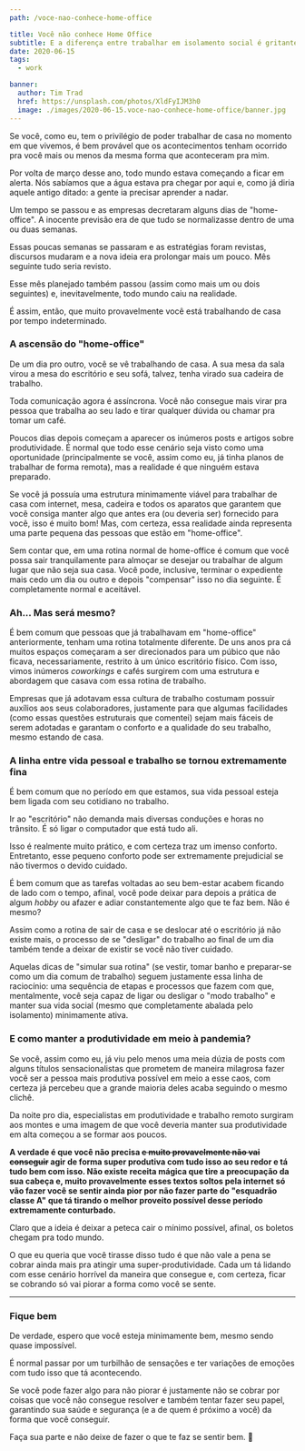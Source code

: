 ```yaml
---
path: /voce-nao-conhece-home-office

title: Você não conhece Home Office
subtitle: E a diferença entre trabalhar em isolamento social é gritante
date: 2020-06-15
tags:
  - work

banner:
  author: Tim Trad
  href: https://unsplash.com/photos/XldFyIJM3h0
  image: ./images/2020-06-15.voce-nao-conhece-home-office/banner.jpg
---
```


Se você, como eu, tem o privilégio de poder trabalhar de casa no momento em que vivemos, é bem provável que os acontecimentos tenham ocorrido pra você mais ou menos da mesma forma que aconteceram pra mim.

Por volta de março desse ano, todo mundo estava começando a ficar em alerta. Nós sabíamos que a água estava pra chegar por aqui e, como já diria aquele antigo ditado: a gente ia precisar aprender a nadar.

Um tempo se passou e as empresas decretaram alguns dias de "home-office". A inocente previsão era de que tudo se normalizasse dentro de uma ou duas semanas.

Essas poucas semanas se passaram e as estratégias foram revistas, discursos mudaram e a nova ideia era prolongar mais um pouco. Mês seguinte tudo seria revisto.

Esse mês planejado também passou (assim como mais um ou dois seguintes) e, inevitavelmente, todo mundo caiu na realidade.

É assim, então, que muito provavelmente você está trabalhando de casa por tempo indeterminado.

### A ascensão do "home-office"
De um dia pro outro, você se vê trabalhando de casa. A sua mesa da sala virou a mesa do escritório e seu sofá, talvez, tenha virado sua cadeira de trabalho.

Toda comunicação agora é assíncrona. Você não consegue mais virar pra pessoa que trabalha ao seu lado e tirar qualquer dúvida ou chamar pra tomar um café.

Poucos dias depois começam a aparecer os inúmeros posts e artigos sobre produtividade. É normal que todo esse cenário seja visto como uma oportunidade (principalmente se você, assim como eu, já tinha planos de trabalhar de forma remota), mas a realidade é que ninguém estava preparado.

Se você já possuía uma estrutura minimamente viável para trabalhar de casa com internet, mesa, cadeira e todos os aparatos que garantem que você consiga manter algo que antes era (ou deveria ser) fornecido para você, isso é muito bom! Mas, com certeza, essa realidade ainda representa uma parte pequena das pessoas que estão em "home-office".

Sem contar que, em uma rotina normal de home-office é comum que você possa sair tranquilamente para almoçar se desejar ou trabalhar de algum lugar que não seja sua casa. Você pode, inclusive, terminar o expediente mais cedo um dia ou outro e depois "compensar" isso no dia seguinte. É completamente normal e aceitável.

### Ah... Mas será mesmo?
É bem comum que pessoas que já trabalhavam em "home-office" anteriormente, tenham uma rotina totalmente diferente. De uns anos pra cá muitos espaços começaram a ser direcionados para um púbico que não ficava, necessariamente, restrito à um único escritório físico. Com isso, vimos inúmeros _coworkings_ e cafés surgirem com uma estrutura e abordagem que casava com essa rotina de trabalho.

Empresas que já adotavam essa cultura de trabalho costumam possuir auxílios aos seus colaboradores, justamente para que algumas facilidades (como essas questões estruturais que comentei) sejam mais fáceis de serem adotadas e garantam o conforto e a qualidade do seu trabalho, mesmo estando de casa.

### A linha entre vida pessoal e trabalho se tornou extremamente fina
É bem comum que no período em que estamos, sua vida pessoal esteja bem ligada com seu cotidiano no trabalho.

Ir ao "escritório" não demanda mais diversas conduções e horas no trânsito. É só ligar o computador que está tudo ali.

Isso é realmente muito prático, e com certeza traz um imenso conforto. Entretanto, esse pequeno conforto pode ser extremamente prejudicial se não tivermos o devido cuidado.

É bem comum que as tarefas voltadas ao seu bem-estar acabem ficando de lado com o tempo, afinal, você pode deixar para depois a prática de algum _hobby_ ou afazer e adiar constantemente algo que te faz bem. Não é mesmo?

Assim como a rotina de sair de casa e se deslocar até o escritório já não existe mais, o processo de se "desligar" do trabalho ao final de um dia também tende a deixar de existir se você não tiver cuidado.

Aquelas dicas de "simular sua rotina" (se vestir, tomar banho e preparar-se como um dia comum de trabalho) seguem justamente essa linha de raciocínio: uma sequência de etapas e processos que fazem com que, mentalmente, você seja capaz de ligar ou desligar o "modo trabalho" e manter sua vida social (mesmo que completamente abalada pelo isolamento) minimamente ativa.

### E como manter a produtividade em meio à pandemia?
Se você, assim como eu, já viu pelo menos uma meia dúzia de posts com alguns títulos sensacionalistas que prometem de maneira milagrosa fazer você ser a pessoa mais produtiva possível em meio a esse caos, com certeza já percebeu que a grande maioria deles acaba seguindo o mesmo clichê.

Da noite pro dia, especialistas em produtividade e trabalho remoto surgiram aos montes e uma imagem de que você deveria manter sua produtividade em alta começou a se formar aos poucos.

**A verdade é que você não precisa ~~e muito provavelmente não vai conseguir~~ agir de forma super produtiva com tudo isso ao seu redor e tá tudo bem com isso. Não existe receita mágica que tire a preocupação da sua cabeça e, muito provavelmente esses textos soltos pela internet só vão fazer você se sentir ainda pior por não fazer parte do "esquadrão classe A" que tá tirando o melhor proveito possível desse período extremamente conturbado.**

Claro que a ideia é deixar a peteca cair o mínimo possível, afinal, os boletos chegam pra todo mundo.

O que eu queria que você tirasse disso tudo é que não vale a pena se cobrar ainda mais pra atingir uma super-produtividade. Cada um tá lidando com esse cenário horrível da maneira que consegue e, com certeza, ficar se cobrando só vai piorar a forma como você se sente.

---
### Fique bem
De verdade, espero que você esteja minimamente bem, mesmo sendo quase impossível.

É normal passar por um turbilhão de sensações e ter variações de emoções com tudo isso que tá acontecendo.

Se você pode fazer algo para não piorar é justamente não se cobrar por coisas que você não consegue resolver e também tentar fazer seu papel, garantindo sua saúde e segurança (e a de quem é próximo a você) da forma que você conseguir.

Faça sua parte e não deixe de fazer o que te faz se sentir bem. 🙂
